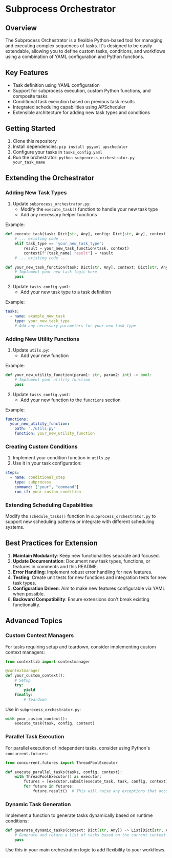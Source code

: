 # Subprocess Orchestrator

## Overview

The Subprocess Orchestrator is a flexible Python-based tool for managing and executing complex sequences of tasks. It's designed to be easily extendable, allowing you to define custom tasks, conditions, and workflows using a combination of YAML configuration and Python functions.

## Key Features

- Task definition using YAML configuration
- Support for subprocess execution, custom Python functions, and composite tasks
- Conditional task execution based on previous task results
- Integrated scheduling capabilities using APScheduler
- Extensible architecture for adding new task types and conditions

## Getting Started

1. Clone this repository
2. Install dependencies: `pip install pyyaml apscheduler`
3. Configure your tasks in `tasks_config.yaml`
4. Run the orchestrator: `python subprocess_orchestrator.py your_task_name`

## Extending the Orchestrator

### Adding New Task Types

1. Update `subprocess_orchestrator.py`:
   - Modify the `execute_task()` function to handle your new task type
   - Add any necessary helper functions

Example:
```python
def execute_task(task: Dict[str, Any], config: Dict[str, Any], context: Dict[str, Any]):
    # ... existing code ...
    elif task_type == 'your_new_task_type':
        result = your_new_task_function(task, context)
        context[f"{task_name}.result"] = result
    # ... existing code ...

def your_new_task_function(task: Dict[str, Any], context: Dict[str, Any]):
    # Implement your new task logic here
    pass
```

2. Update `tasks_config.yaml`:
   - Add your new task type to a task definition

Example:
```yaml
tasks:
  - name: example_new_task
    type: your_new_task_type
    # Add any necessary parameters for your new task type
```

### Adding New Utility Functions

1. Update `utils.py`:
   - Add your new function

Example:
```python
def your_new_utility_function(param1: str, param2: int) -> bool:
    # Implement your utility function
    pass
```

2. Update `tasks_config.yaml`:
   - Add your new function to the `functions` section

Example:
```yaml
functions:
  your_new_utility_function:
    path: "./utils.py"
    function: your_new_utility_function
```

### Creating Custom Conditions

1. Implement your condition function in `utils.py`
2. Use it in your task configuration:

```yaml
steps:
  - name: conditional_step
    type: subprocess
    command: ["your", "command"]
    run_if: your_custom_condition
```

### Extending Scheduling Capabilities

Modify the `schedule_tasks()` function in `subprocess_orchestrator.py` to support new scheduling patterns or integrate with different scheduling systems.

## Best Practices for Extension

1. **Maintain Modularity**: Keep new functionalities separate and focused.
2. **Update Documentation**: Document new task types, functions, or features in comments and this README.
3. **Error Handling**: Implement robust error handling for new features.
4. **Testing**: Create unit tests for new functions and integration tests for new task types.
5. **Configuration Driven**: Aim to make new features configurable via YAML when possible.
6. **Backward Compatibility**: Ensure extensions don't break existing functionality.

## Advanced Topics

### Custom Context Managers

For tasks requiring setup and teardown, consider implementing custom context managers:

```python
from contextlib import contextmanager

@contextmanager
def your_custom_context():
    # Setup
    try:
        yield
    finally:
        # Teardown
```

Use in `subprocess_orchestrator.py`:

```python
with your_custom_context():
    execute_task(task, config, context)
```

### Parallel Task Execution

For parallel execution of independent tasks, consider using Python's `concurrent.futures`:

```python
from concurrent.futures import ThreadPoolExecutor

def execute_parallel_tasks(tasks, config, context):
    with ThreadPoolExecutor() as executor:
        futures = [executor.submit(execute_task, task, config, context) for task in tasks]
        for future in futures:
            future.result()  # This will raise any exceptions that occurred
```

### Dynamic Task Generation

Implement a function to generate tasks dynamically based on runtime conditions:

```python
def generate_dynamic_tasks(context: Dict[str, Any]) -> List[Dict[str, Any]]:
    # Generate and return a list of tasks based on the current context
    pass
```

Use this in your main orchestration logic to add flexibility to your workflows.
